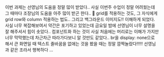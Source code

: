 <!-- 회고 -->

이번 과제는 선영님의 도움을 정말 많이 받았다.. 사실 이번주 수업이 정말 어려웠는데 그 때마다 조장님의 도움을 아주 많이 받곤 한다.. :pleading_face: grid를 적용하는 것도, 그 자식에게 grid row와 column 적용하는 법도.. 그리고 백그라운드 이미지도!! 이해하게 되었다. 사실 너무 복잡해보여서 약간은 포기하고 있었는데 금요일 밤에 선영님이 너무 설명을 잘 해주셔서 힘이 솟았다.. 컴포넌트화 하는 것이 사실 처음에는 머리로는 이해가 가지만 너무 막막했는데 차근차근 따라가다보니 알 것만도 같았다.. br을 display: none으로 해서 큰 화면일 때 텍스트 줄바꿈을 없애는 것을 봤을 때는 정말 깜짝놀랐다!!!!! 선영님과 같은 조라서 행복하다 ...
